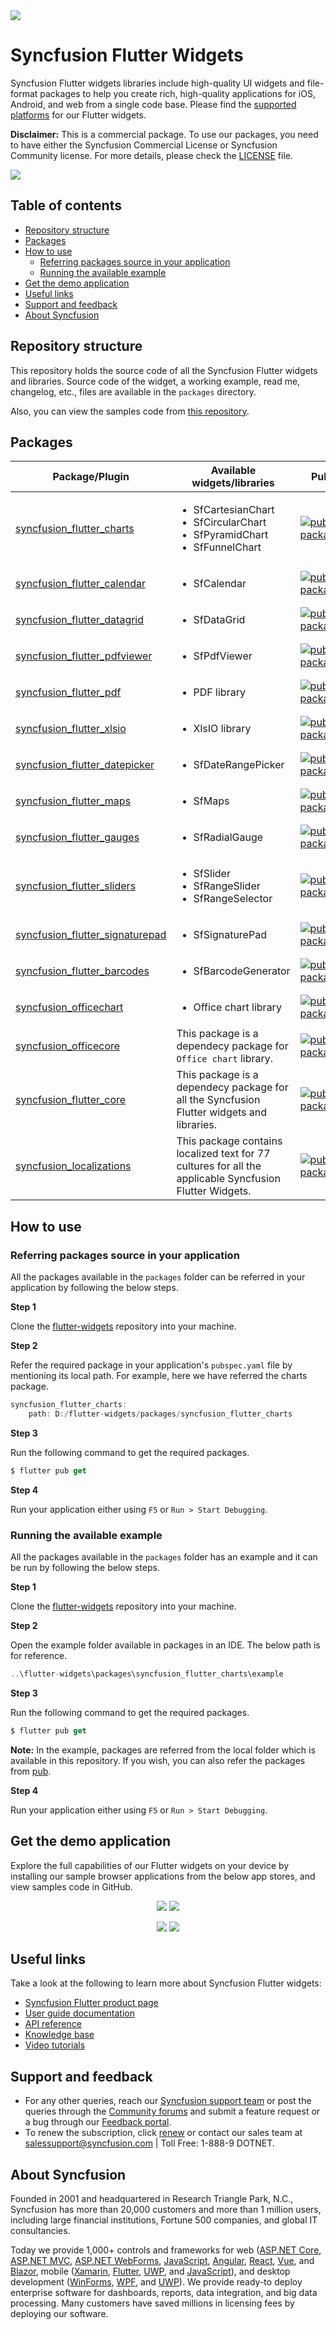 <img src="https://cdn.syncfusion.com/content/images/flutter-widgets-banner-1.png"/>

# Syncfusion Flutter Widgets
  
Syncfusion Flutter widgets libraries include high-quality UI widgets and file-format packages to help you create rich, high-quality applications for iOS, Android, and web from a single code base. Please find the [supported platforms](https://help.syncfusion.com/flutter/system-requirements#supported-platforms) for our Flutter widgets.

**Disclaimer:** This is a commercial package. To use our packages, you need to have either the Syncfusion Commercial License or Syncfusion Community license. For more details, please check the [LICENSE](https://github.com/syncfusion/flutter-examples/blob/master/LICENSE) file.

<img src="https://cdn.syncfusion.com/content/images/flutter-widgets-collage.png"/>


## Table of contents
- [Repository structure](#repository-structure)
- [Packages](#packages)
- [How to use](#how-to-use)
  - [Referring packages source in your application](#referring-packages-source-in-your-application)
  - [Running the available example](#running-the-available-example)
- [Get the demo application](#get-the-demo-application)
- [Useful links](#useful-links)
- [Support and feedback](#support-and-feedback)
- [About Syncfusion](#about-syncfusion)

## Repository structure

This repository holds the source code of all the Syncfusion Flutter widgets and libraries. Source code of the widget, a working example, read me, changelog, etc., files are available in the `packages` directory.

Also, you can view the samples code from [this repository](https://github.com/syncfusion/flutter-examples).

## Packages

| Package/Plugin | Available widgets/libraries | Pub | Points | Popularity | Likes |
|----------------|-----------------------------|-----|--------|------------|-------|
| [syncfusion_flutter_charts](./packages/syncfusion_flutter_charts/) | <ul><li>SfCartesianChart</li><li>SfCircularChart</li><li>SfPyramidChart</li><li>SfFunnelChart</li></ul> | [![pub package](https://img.shields.io/pub/v/syncfusion_flutter_charts.svg)](https://pub.dev/packages/syncfusion_flutter_charts) | [![pub points](https://img.shields.io/pub/points/syncfusion_flutter_charts)](https://pub.dev/packages/syncfusion_flutter_charts/score) |  [![popularity](https://img.shields.io/pub/popularity/syncfusion_flutter_charts)](https://pub.dev/packages/syncfusion_flutter_charts/score) | [![likes](https://img.shields.io/pub/likes/syncfusion_flutter_charts)](https://pub.dev/packages/syncfusion_flutter_charts/score)  |
| [syncfusion_flutter_calendar](./packages/syncfusion_flutter_calendar/) | <ul><li>SfCalendar</li></ul> | [![pub package](https://img.shields.io/pub/v/syncfusion_flutter_calendar.svg)](https://pub.dev/packages/syncfusion_flutter_calendar) | [![pub points](https://img.shields.io/pub/points/syncfusion_flutter_calendar)](https://pub.dev/packages/syncfusion_flutter_calendar/score) |  [![popularity](https://img.shields.io/pub/popularity/syncfusion_flutter_calendar)](https://pub.dev/packages/syncfusion_flutter_calendar/score) | [![likes](https://img.shields.io/pub/likes/syncfusion_flutter_calendar)](https://pub.dev/packages/syncfusion_flutter_calendar/score) |
| [syncfusion_flutter_datagrid](./packages/syncfusion_flutter_datagrid/) | <ul><li>SfDataGrid</li></ul> | [![pub package](https://img.shields.io/pub/v/syncfusion_flutter_datagrid.svg)](https://pub.dev/packages/syncfusion_flutter_datagrid) | [![pub points](https://img.shields.io/pub/points/syncfusion_flutter_datagrid)](https://pub.dev/packages/syncfusion_flutter_datagrid/score) |  [![popularity](https://img.shields.io/pub/popularity/syncfusion_flutter_datagrid)](https://pub.dev/packages/syncfusion_flutter_datagrid/score) | [![likes](https://img.shields.io/pub/likes/syncfusion_flutter_datagrid)](https://pub.dev/packages/syncfusion_flutter_datagrid/score) |
| [syncfusion_flutter_pdfviewer](./packages/syncfusion_flutter_pdfviewer/) | <ul><li>SfPdfViewer</li></ul> | [![pub package](https://img.shields.io/pub/v/syncfusion_flutter_pdfviewer.svg)](https://pub.dev/packages/syncfusion_flutter_pdfviewer) | [![pub points](https://img.shields.io/pub/points/syncfusion_flutter_pdfviewer)](https://pub.dev/packages/syncfusion_flutter_pdfviewer/score) |  [![popularity](https://img.shields.io/pub/popularity/syncfusion_flutter_pdfviewer)](https://pub.dev/packages/syncfusion_flutter_pdfviewer/score) | [![likes](https://img.shields.io/pub/likes/syncfusion_flutter_pdfviewer)](https://pub.dev/packages/syncfusion_flutter_pdfviewer/score) |
| [syncfusion_flutter_pdf](./packages/syncfusion_flutter_pdf/) | <ul><li>PDF library</li></ul> | [![pub package](https://img.shields.io/pub/v/syncfusion_flutter_pdf.svg)](https://pub.dev/packages/syncfusion_flutter_pdf) | [![pub points](https://img.shields.io/pub/points/syncfusion_flutter_pdf)](https://pub.dev/packages/syncfusion_flutter_pdf/score) |  [![popularity](https://img.shields.io/pub/popularity/syncfusion_flutter_pdf)](https://pub.dev/packages/syncfusion_flutter_pdf/score) | [![likes](https://img.shields.io/pub/likes/syncfusion_flutter_pdf)](https://pub.dev/packages/syncfusion_flutter_pdf/score) |
| [syncfusion_flutter_xlsio](./packages/syncfusion_flutter_xlsio/) | <ul><li>XlsIO library</li></ul> | [![pub package](https://img.shields.io/pub/v/syncfusion_flutter_xlsio.svg)](https://pub.dev/packages/syncfusion_flutter_xlsio) | [![pub points](https://img.shields.io/pub/points/syncfusion_flutter_xlsio)](https://pub.dev/packages/syncfusion_flutter_xlsio/score) |  [![popularity](https://img.shields.io/pub/popularity/syncfusion_flutter_xlsio)](https://pub.dev/packages/syncfusion_flutter_xlsio/score) | [![likes](https://img.shields.io/pub/likes/syncfusion_flutter_xlsio)](https://pub.dev/packages/syncfusion_flutter_xlsio/score) |
| [syncfusion_flutter_datepicker](./packages/syncfusion_flutter_datepicker/) | <ul><li>SfDateRangePicker</li></ul> | [![pub package](https://img.shields.io/pub/v/syncfusion_flutter_datepicker.svg)](https://pub.dev/packages/syncfusion_flutter_datepicker) | [![pub points](https://img.shields.io/pub/points/syncfusion_flutter_datepicker)](https://pub.dev/packages/syncfusion_flutter_datepicker/score) |  [![popularity](https://img.shields.io/pub/popularity/syncfusion_flutter_datepicker)](https://pub.dev/packages/syncfusion_flutter_datepicker/score) | [![likes](https://img.shields.io/pub/likes/syncfusion_flutter_datepicker)](https://pub.dev/packages/syncfusion_flutter_datepicker/score) |
| [syncfusion_flutter_maps](./packages/syncfusion_flutter_maps/) | <ul><li>SfMaps</li></ul> | [![pub package](https://img.shields.io/pub/v/syncfusion_flutter_maps.svg)](https://pub.dev/packages/syncfusion_flutter_maps) | [![pub points](https://img.shields.io/pub/points/syncfusion_flutter_maps)](https://pub.dev/packages/syncfusion_flutter_maps/score) |  [![popularity](https://img.shields.io/pub/popularity/syncfusion_flutter_maps)](https://pub.dev/packages/syncfusion_flutter_maps/score) | [![likes](https://img.shields.io/pub/likes/syncfusion_flutter_maps)](https://pub.dev/packages/syncfusion_flutter_maps/score) |
| [syncfusion_flutter_gauges](./packages/syncfusion_flutter_gauges/) | <ul><li>SfRadialGauge</li></ul> | [![pub package](https://img.shields.io/pub/v/syncfusion_flutter_gauges.svg)](https://pub.dev/packages/syncfusion_flutter_gauges) | [![pub points](https://img.shields.io/pub/points/syncfusion_flutter_gauges)](https://pub.dev/packages/syncfusion_flutter_gauges/score) |  [![popularity](https://img.shields.io/pub/popularity/syncfusion_flutter_gauges)](https://pub.dev/packages/syncfusion_flutter_gauges/score) | [![likes](https://img.shields.io/pub/likes/syncfusion_flutter_gauges)](https://pub.dev/packages/syncfusion_flutter_gauges/score) |
| [syncfusion_flutter_sliders](./packages/syncfusion_flutter_sliders/) | <ul><li>SfSlider</li><li>SfRangeSlider</li><li>SfRangeSelector</li></ul> | [![pub package](https://img.shields.io/pub/v/syncfusion_flutter_sliders.svg)](https://pub.dev/packages/syncfusion_flutter_sliders) | [![pub points](https://img.shields.io/pub/points/syncfusion_flutter_sliders)](https://pub.dev/packages/syncfusion_flutter_sliders/score) |  [![popularity](https://img.shields.io/pub/popularity/syncfusion_flutter_sliders)](https://pub.dev/packages/syncfusion_flutter_sliders/score) | [![likes](https://img.shields.io/pub/likes/syncfusion_flutter_sliders)](https://pub.dev/packages/syncfusion_flutter_sliders/score) |
| [syncfusion_flutter_signaturepad](./packages/syncfusion_flutter_signaturepad/) | <ul><li>SfSignaturePad</li></ul> | [![pub package](https://img.shields.io/pub/v/syncfusion_flutter_signaturepad.svg)](https://pub.dev/packages/syncfusion_flutter_signaturepad) | [![pub points](https://img.shields.io/pub/points/syncfusion_flutter_signaturepad)](https://pub.dev/packages/syncfusion_flutter_signaturepad/score) |  [![popularity](https://img.shields.io/pub/popularity/syncfusion_flutter_signaturepad)](https://pub.dev/packages/syncfusion_flutter_signaturepad/score) | [![likes](https://img.shields.io/pub/likes/syncfusion_flutter_signaturepad)](https://pub.dev/packages/syncfusion_flutter_signaturepad/score) |
| [syncfusion_flutter_barcodes](./packages/syncfusion_flutter_barcodes/) | <ul><li>SfBarcodeGenerator</li></ul> | [![pub package](https://img.shields.io/pub/v/syncfusion_flutter_barcodes.svg)](https://pub.dev/packages/syncfusion_flutter_barcodes) | [![pub points](https://img.shields.io/pub/points/syncfusion_flutter_barcodes)](https://pub.dev/packages/syncfusion_flutter_barcodes/score) |  [![popularity](https://img.shields.io/pub/popularity/syncfusion_flutter_barcodes)](https://pub.dev/packages/syncfusion_flutter_barcodes/score) | [![likes](https://img.shields.io/pub/likes/syncfusion_flutter_barcodes)](https://pub.dev/packages/syncfusion_flutter_barcodes/score) |
| [syncfusion_officechart](./packages/syncfusion_officechart/) | <ul><li>Office chart library</li></ul> | [![pub package](https://img.shields.io/pub/v/syncfusion_officechart.svg)](https://pub.dev/packages/syncfusion_officechart) | [![pub points](https://img.shields.io/pub/points/syncfusion_officechart)](https://pub.dev/packages/syncfusion_officechart/score) |  [![popularity](https://img.shields.io/pub/popularity/syncfusion_officechart)](https://pub.dev/packages/syncfusion_officechart/score) | [![likes](https://img.shields.io/pub/likes/syncfusion_officechart)](https://pub.dev/packages/syncfusion_officechart/score) |
| [syncfusion_officecore](./packages/syncfusion_officecore/) | This package is a dependecy package for `Office chart` library. | [![pub package](https://img.shields.io/pub/v/syncfusion_officecore.svg)](https://pub.dev/packages/syncfusion_officecore) | [![pub points](https://img.shields.io/pub/points/syncfusion_officecore)](https://pub.dev/packages/syncfusion_officecore/score) |  [![popularity](https://img.shields.io/pub/popularity/syncfusion_officecore)](https://pub.dev/packages/syncfusion_officecore/score) | [![likes](https://img.shields.io/pub/likes/syncfusion_officecore)](https://pub.dev/packages/syncfusion_officecore/score) |
| [syncfusion_flutter_core](./packages/syncfusion_flutter_core/) | This package is a dependecy package for all the Syncfusion Flutter widgets and libraries. | [![pub package](https://img.shields.io/pub/v/syncfusion_flutter_core.svg)](https://pub.dev/packages/syncfusion_flutter_core) | [![pub points](https://img.shields.io/pub/points/syncfusion_flutter_core)](https://pub.dev/packages/syncfusion_flutter_core/score) |  [![popularity](https://img.shields.io/pub/popularity/syncfusion_flutter_core)](https://pub.dev/packages/syncfusion_flutter_core/score) | [![likes](https://img.shields.io/pub/likes/syncfusion_flutter_core)](https://pub.dev/packages/syncfusion_flutter_core/score) |
| [syncfusion_localizations](./packages/syncfusion_localizations/) | This package contains localized text for 77 cultures for all the applicable Syncfusion Flutter Widgets.| [![pub package](https://img.shields.io/pub/v/syncfusion_localizations.svg)](https://pub.dev/packages/syncfusion_localizations) | [![pub points](https://img.shields.io/pub/points/syncfusion_localizations)](https://pub.dev/packages/syncfusion_localizations/score) |  [![popularity](https://img.shields.io/pub/popularity/syncfusion_localizations)](https://pub.dev/packages/syncfusion_localizations/score) | [![likes](https://img.shields.io/pub/likes/syncfusion_localizations)](https://pub.dev/packages/syncfusion_localizations/score) |

## How to use

### Referring packages source in your application

All the packages available in the `packages` folder can be referred in your application by following the below steps.

**Step 1**

Clone the [flutter-widgets]() repository into your machine.

**Step 2**

Refer the required package in your application's `pubspec.yaml` file by mentioning its local path. For example, here we have referred the charts package.

```dart
syncfusion_flutter_charts:
    path: D:/flutter-widgets/packages/syncfusion_flutter_charts
```

**Step 3**

Run the following command to get the required packages.

```dart
$ flutter pub get
```

**Step 4**

Run your application either using `F5` or `Run > Start Debugging`.

### Running the available example

All the packages available in the `packages` folder has an example and it can be run by following the below steps.

**Step 1**

Clone the [flutter-widgets]() repository into your machine.

**Step 2**

Open the example folder available in packages in an IDE. The below path is for reference.

```dart
..\flutter-widgets\packages\syncfusion_flutter_charts\example
```

**Step 3**

Run the following command to get the required packages.

```dart
$ flutter pub get
```

**Note:** In the example, packages are referred from the local folder which is available in this repository. If you wish, you can also refer the packages from [pub](https://pub.dev).

**Step 4**

Run your application either using `F5` or `Run > Start Debugging`.

## Get the demo application

Explore the full capabilities of our Flutter widgets on your device by installing our sample browser applications from the below app stores, and view samples code in GitHub.

<p align="center">
  <a href="https://play.google.com/store/apps/details?id=com.syncfusion.flutter.examples"><img src="https://cdn.syncfusion.com/content/images/FTControl/google-play.png"/></a>
  <a href="https://apps.apple.com/us/app/syncfusion-flutter-ui-widgets/id1475231341"><img src="https://cdn.syncfusion.com/content/images/FTControl/apple-button.png"/></a>
  </p>
  <p align="center">
  <a href="https://github.com/syncfusion/flutter-examples"><img src="https://cdn.syncfusion.com/content/images/FTControl/GitHub.png"/></a>
  <a href="https://flutter.syncfusion.com"><img src="https://cdn.syncfusion.com/content/images/FTControl/web_sample_browser.png"/></a>  
</p>

## Useful links
Take a look at the following to learn more about Syncfusion Flutter widgets:

* [Syncfusion Flutter product page](https://www.syncfusion.com/flutter-widgets)
* [User guide documentation](https://help.syncfusion.com/flutter/introduction/overview)
* [API reference](https://help.syncfusion.com/flutter/introduction/api-reference)
* [Knowledge base](https://www.syncfusion.com/kb/flutter)
* [Video tutorials](https://www.syncfusion.com/tutorial-videos/flutter)

## Support and feedback

* For any other queries, reach our [Syncfusion support team](https://www.syncfusion.com/support/directtrac/incidents/newincident) or post the queries through the [Community forums](https://www.syncfusion.com/forums) and submit a feature request or a bug through our [Feedback portal](https://www.syncfusion.com/feedback/flutter).
* To renew the subscription, click [renew](https://www.syncfusion.com/sales/products) or contact our sales team at salessupport@syncfusion.com | Toll Free: 1-888-9 DOTNET.

## About Syncfusion

Founded in 2001 and headquartered in Research Triangle Park, N.C., Syncfusion has more than 20,000 customers and more than 1 million users, including large financial institutions, Fortune 500 companies, and global IT consultancies.

Today we provide 1,000+ controls and frameworks for web ([ASP.NET Core](https://www.syncfusion.com/aspnet-core-ui-controls), [ASP.NET MVC](https://www.syncfusion.com/aspnet-mvc-ui-controls), [ASP.NET WebForms](https://www.syncfusion.com/jquery/aspnet-web-forms-ui-controls), [JavaScript](https://www.syncfusion.com/javascript-ui-controls), [Angular](https://www.syncfusion.com/angular-ui-components), [React](https://www.syncfusion.com/react-ui-components), [Vue](https://www.syncfusion.com/vue-ui-components), and [Blazor](https://www.syncfusion.com/blazor-components), mobile ([Xamarin](https://www.syncfusion.com/xamarin-ui-controls), [Flutter](https://www.syncfusion.com/flutter-widgets), [UWP](https://www.syncfusion.com/uwp-ui-controls), and [JavaScript](https://www.syncfusion.com/javascript-ui-controls)), and desktop development ([WinForms](https://www.syncfusion.com/winforms-ui-controls), [WPF](https://www.syncfusion.com/wpf-ui-controls), and [UWP](https://www.syncfusion.com/uwp-ui-controls)). We provide ready-to deploy enterprise software for dashboards, reports, data integration, and big data processing. Many customers have saved millions in licensing fees by deploying our software.